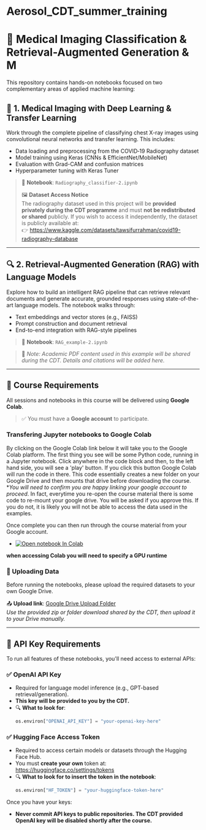 # Aerosol_CDT_summer_training

# 📘 Medical Imaging Classification & Retrieval-Augmented Generation & M

This repository contains hands-on notebooks focused on two complementary areas of applied machine learning:

## 🧠 1. Medical Imaging with Deep Learning & Transfer Learning

Work through the complete pipeline of classifying chest X-ray images using convolutional neural networks and transfer learning. This includes:

- Data loading and preprocessing from the COVID‑19 Radiography dataset
- Model training using Keras (CNNs & EfficientNet/MobileNet)
- Evaluation with Grad-CAM and confusion matrices
- Hyperparameter tuning with Keras Tuner

> 📌 **Notebook**: `Radiography_classifier-2.ipynb`
>
> 🖼️ **Dataset Access Notice**  
The radiography dataset used in this project will be **provided privately during the CDT programme** and must **not be redistributed or shared** publicly.
> If you wish to access it independently, the dataset is publicly available at:  
👉 https://www.kaggle.com/datasets/tawsifurrahman/covid19-radiography-database

---

## 🔍 2. Retrieval-Augmented Generation (RAG) with Language Models

Explore how to build an intelligent RAG pipeline that can retrieve relevant documents and generate accurate, grounded responses using state-of-the-art language models. The notebook walks through:

- Text embeddings and vector stores (e.g., FAISS)
- Prompt construction and document retrieval
- End-to-end integration with RAG-style pipelines

> 📌 **Notebook**: `RAG_example-2.ipynb`

> 📄 *Note: Academic PDF content used in this example will be shared during the CDT. Details and citations will be added here.*

---


## 🚀 Course Requirements

All sessions and notebooks in this course will be delivered using **Google Colab**.

> ✅ You must have a **Google account** to participate.


### Transfering Jupyter notebooks to Google Colab

By clicking on the Google Colab link below it will take you to the Google Colab platform. The first thing you see will be some Python code, running in a Jupyter notebook. Click anywhere in the code block and then, to the left hand side, you will see a 'play' button. If you click this button Google Colab will run the code in there. This code essentially creates a new folder on your Google Drive and then mounts that drive before downloading the  course. **You will need to confirm you are happy linking your google account to proceed*. In fact, everytime you re-open the course material there is some code to re-mount your google drive. You will be asked if you approve this. If you do not, it is likely you will not be able to access the data used in the examples.

Once complete you can then run through the course material from your Google account. 

- [![Open notebook In Colab](https://colab.research.google.com/assets/colab-badge.svg)](https://colab.research.google.com/github/loftytopping/Aerosol_CDT_summer_training/blob/master/Setup_GoogleColab.ipynb)

**when accessing Colab you will need to specify a GPU runtime**

### 📁 Uploading Data

Before running the notebooks, please upload the required datasets to your own Google Drive.

📤 **Upload link**: [Google Drive Upload Folder](https://drive.google.com)  
_Use the provided zip or folder download shared by the CDT, then upload it to your Drive manually._


---

## 🔐 API Key Requirements

To run all features of these notebooks, you'll need access to external APIs:

### ✅ OpenAI API Key
- Required for language model inference (e.g., GPT-based retrieval/generation).
- **This key will be provided to you by the CDT.**
- 🔍 **What to look for**:
  ```python
  os.environ["OPENAI_API_KEY"] = "your-openai-key-here"
  ```

### ✅ Hugging Face Access Token
- Required to access certain models or datasets through the Hugging Face Hub.
- You must **create your own** token at: https://huggingface.co/settings/tokens
- 🔍 **What to look for to insert the token in the notebook**:
  ```python
  os.environ["HF_TOKEN"] = "your-huggingface-token-here"
  ```

Once you have your keys:
- **Never commit API keys to public repositories. The CDT provided OpenAI key will be disabled shortly after the course.**

